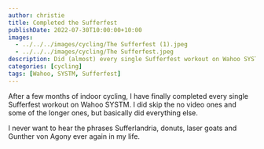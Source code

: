 ```yaml
---
author: christie
title: Completed the Sufferfest
publishDate: 2022-07-30T10:00:00+10:00
images:
  - ../../../images/cycling/The Sufferfest (1).jpeg
  - ../../../images/cycling/The Sufferfest.jpeg
description: Did (almost) every single Sufferfest workout on Wahoo SYSTM
categories: [cycling]
tags: [Wahoo, SYSTM, Sufferfest]
---
```


After a few months of indoor cycling, I have finally completed every single Sufferfest workout on Wahoo SYSTM. I did skip the no video ones and some of the longer ones, but basically did everything else.

I never want to hear the phrases Sufferlandria, donuts, laser goats and Gunther von Agony ever again in my life.
